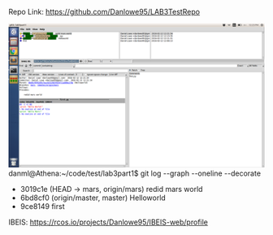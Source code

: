 Repo Link: https://github.com/Danlowe95/LAB3TestRepo


![gitk](images/mars.png)
danml@Athena:~/code/test/lab3part1$ git log --graph --oneline --decorate
* 3019c1e (HEAD -> mars, origin/mars) redid mars world
* 6bd8cf0 (origin/master, master) Helloworld
* 9ce8149 first



IBEIS: https://rcos.io/projects/Danlowe95/IBEIS-web/profile